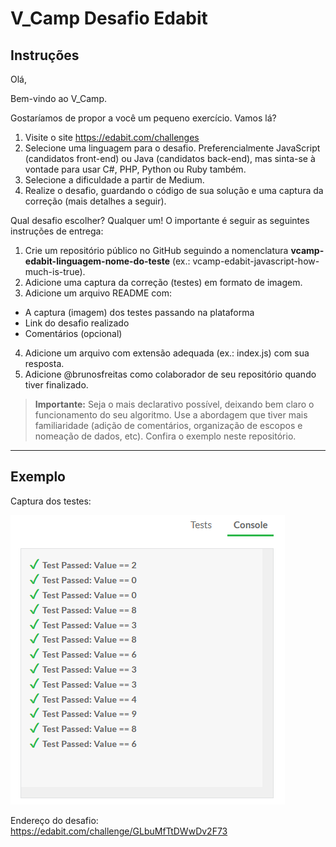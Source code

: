 # V_Camp Desafio Edabit

## Instruções

Olá,

Bem-vindo ao V_Camp.

Gostaríamos de propor a você um pequeno exercício. Vamos lá?

1. Visite o site https://edabit.com/challenges
2. Selecione uma linguagem para o desafio. Preferencialmente JavaScript (candidatos front-end) ou Java (candidatos back-end), mas sinta-se à vontade para usar C#, PHP, Python ou Ruby também.
3. Selecione a dificuldade a partir de Medium.
4. Realize o desafio, guardando o código de sua solução e uma captura da correção (mais detalhes a seguir).

Qual desafio escolher? Qualquer um! O importante é seguir as seguintes instruções de entrega:

1. Crie um repositório público no GitHub seguindo a nomenclatura **vcamp-edabit-linguagem-nome-do-teste** (ex.: vcamp-edabit-javascript-how-much-is-true).
2. Adicione uma captura da correção (testes) em formato de imagem.
3. Adicione um arquivo README com:

- A captura (imagem) dos testes passando na plataforma
- Link do desafio realizado
- Comentários (opcional)

4. Adicione um arquivo com extensão adequada (ex.: index.js) com sua resposta.
5. Adicione @brunosfreitas como colaborador de seu repositório quando tiver finalizado.

> **Importante:** Seja o mais declarativo possível, deixando bem claro o funcionamento do seu algoritmo. Use a abordagem que tiver mais familiaridade (adição de comentários, organização de escopos e nomeação de dados, etc). Confira o exemplo neste repositório.

---

## Exemplo

Captura dos testes:

![Captura dos testes](captura-dos-testes.png)

Endereço do desafio:  
https://edabit.com/challenge/GLbuMfTtDWwDv2F73

